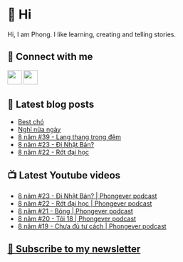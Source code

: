 # 👋 Hi

Hi, I am Phong. I like learning, creating and telling stories.

## 🔗 Connect with me
[<img height="32" width="32" src="https://cdn.jsdelivr.net/npm/simple-icons@v3/icons/youtube.svg" />](https://www.youtube.com/channel/UCXykqt3V2-9bYXKWZRcH0rA)
[<img height="32" width="32" src="https://cdn.jsdelivr.net/npm/simple-icons@v3/icons/instagram.svg" />](https://www.instagram.com/phongever)

## 📝 Latest blog posts

<!-- BLOG-POST-LIST:START -->
- [Best chó](https://phongever.substack.com/p/best-cho)
- [Nghỉ nửa ngày](https://phongever.substack.com/p/nghi-nua-ngay)
- [8 năm #39 - Lang thang trong đêm](https://phongever.substack.com/p/8-nam-39-lang-thang-trong-em)
- [8 năm #23 - Đi Nhật Bản?](https://phongever.substack.com/p/8-nam-23-i-nhat-ban)
- [8 năm #22 - Rớt đại học](https://phongever.substack.com/p/8-nam-22-rot-ai-hoc)
<!-- BLOG-POST-LIST:END -->

## 📺 Latest Youtube videos

<!-- YOUTUBE-VIDEO-LIST:START -->
- [8 năm #23 - Đi Nhật Bản? | Phongever podcast](https://www.youtube.com/watch?v=lUOodHwXSMQ)
- [8 năm #22 - Rớt đại học | Phongever podcast](https://www.youtube.com/watch?v=bRXqBsC5Mp4)
- [8 năm #21 - Bóng | Phongever podcast](https://www.youtube.com/watch?v=PhPjFVPFeZs)
- [8 năm #20 - Tôi 18 | Phongever podcast](https://www.youtube.com/watch?v=xOyqO2xm2k0)
- [8 năm #19 - Chưa đủ tư cách | Phongever podcast](https://www.youtube.com/watch?v=G-rpOkXKeQU)
<!-- YOUTUBE-VIDEO-LIST:END -->

## [💌 Subscribe to my newsletter](https://phongever.substack.com/)

